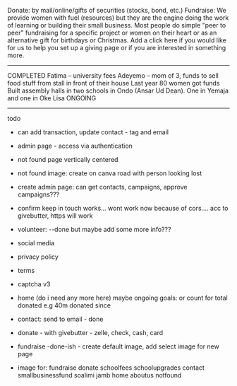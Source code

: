 Donate: by mail/online/gifts of securities (stocks, bond, etc.)
Fundraise: We provide women with fuel (resources) but they are the engine doing the work of learning or building their small business. Most people do simple "peer to peer" fundraising for a specific project or women on their heart or as an alternative gift for birthdays or Christmas. Add a click here if you would like for us to help you set up a giving page or if you are interested in something more.

---

COMPLETED
Fatima – university fees
Adeyemo – mom of 3, funds to sell food stuff from stall in front of their house
Last year 80 women got funds
Built assembly halls in two schools in Ondo (Ansar Ud Dean). One in Yemaja and one in Oke Lisa
ONGOING

---

todo

- can add transaction, update contact - tag and email

- admin page - access via authentication
- not found page vertically centered
- not found image: create on canva road with person looking lost
- create admin page: can get contacts, campaigns, approve campaigns???
- confirm keep in touch works... wont work now because of cors.... acc to givebutter, https will work
- volunteer: --done but maybe add some more info???
- social media
- privacy policy
- terms
- captcha v3
- home (do i need any more here) maybe ongoing goals: or count for total donated e.g 40m donated since
- contact: send to email - done
- donate - with givebutter - zelle, check, cash, card
- fundraise -done-ish - create default image, add select image for new page
- image for:
  fundraise
  donate
  schoolfees
  schoolupgrades
  contact
  smallbusinessfund
  soalimi
  jamb
  home
  aboutus
  notfound
